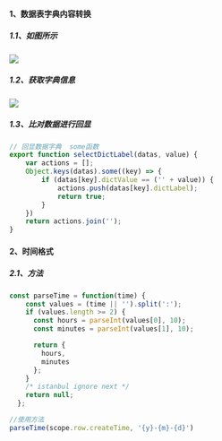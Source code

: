 #### 1、数据表字典内容转换

##### 1.1、如图所示

![](https://i.bmp.ovh/imgs/2020/10/476e8cf5a9f4d6e9.png)

##### 1.2、获取字典信息

![](https://i.bmp.ovh/imgs/2020/10/e86b14bc726672b7.png)

##### 1.3、比对数据进行回显

```javascript
// 回显数据字典  some函数
export function selectDictLabel(datas, value) {
	var actions = [];
	Object.keys(datas).some((key) => {
		if (datas[key].dictValue == ('' + value)) {
			actions.push(datas[key].dictLabel);
			return true;
		}
	})
	return actions.join('');
}
```

#### 2、时间格式

##### 2.1、方法

```javascript
const parseTime = function(time) {
    const values = (time || '').split(':');
    if (values.length >= 2) {
      const hours = parseInt(values[0], 10);
      const minutes = parseInt(values[1], 10);

      return {
        hours,
        minutes
      };
    }
    /* istanbul ignore next */
    return null;
  };

//使用方法
parseTime(scope.row.createTime, '{y}-{m}-{d}')

```

